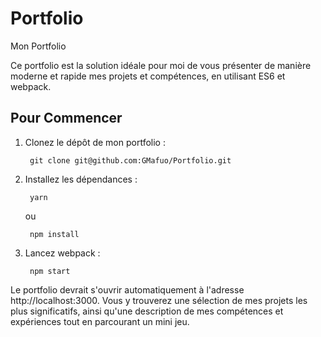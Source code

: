 # Portfolio
Mon Portfolio

Ce portfolio est la solution idéale pour moi de vous présenter de manière moderne et rapide mes projets et compétences, en utilisant ES6 et webpack.

## Pour Commencer

1. Clonez le dépôt de mon portfolio :

        git clone git@github.com:GMafuo/Portfolio.git

2. Installez les dépendances :

        yarn

    ou

        npm install

3. Lancez webpack :

        npm start

Le portfolio devrait s'ouvrir automatiquement à l'adresse http://localhost:3000. Vous y trouverez une sélection de mes projets les plus significatifs, ainsi qu'une description de mes compétences et expériences tout en parcourant un mini jeu.
